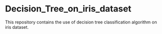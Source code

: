 # Decision_Tree_on_iris_dataset
This repository contains the use of  decision tree classification algorithm on iris dataset.
